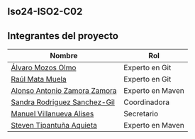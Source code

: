 ## Iso24-ISO2-C02

## Integrantes del proyecto

| Nombre                                    | Rol              |
|-------------------------------------------|------------------|
| [Álvaro Mozos Olmo](mailto:alvaro.mozos@alu.uclm.es)                         | Experto en Git   |
| [Raúl Mata Muela](mailto:raul.mata@alu.uclm.es)                           | Experto en Git   |
| [Alonso Antonio Zamora Zamora](mailto:AlonsoAntonio.Zamora@alu.uclm.es)              | Experto en Maven |
| [Sandra Rodriguez Sanchez-Gil](mailto:sandra.rodriguez15@alu.uclm.es)              | Coordinadora     |
| [Manuel Villanueva Alises](mailto:manuel.villanueva@alu.uclm.es)                  | Secretario       |
| [Steven Tipantuña Aquieta](mailto:steven.tipantuna@alu.uclm.es)                  | Experto en Maven |
